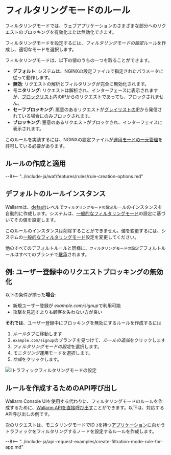 [link-wallarm-mode-override]: ../../admin-en/configure-parameters-en.md#wallarm_mode_allow_override

[img-mode-rule]: ../../images/user-guides/rules/wallarm-mode-rule-with-safe-blocking.png

# フィルタリングモードのルール

フィルタリングモードでは、ウェブアプリケーションのさまざまな部分へのリクエストのブロッキングを有効化または無効化できます。

フィルタリングモードを設定するには、*フィルタリングモードの設定*ルールを作成し、適切なモードを選択します。

フィルタリングモードは、以下の値のうちの一つを取ることができます。

* **デフォルト**: システムは、NGINXの設定ファイルで指定されたパラメータに従って動作します。
* **無効**: リクエストの解析とフィルタリングが完全に無効化されます。
* **モニタリング**: リクエストは解析され、インターフェースに表示されますが、[ブロックリスト](../ip-lists/denylist.md)内のIPからのリクエストであっても、ブロックされません。
* **セーフブロッキング**: 悪意のあるリクエストが[グレイリストのIP](../ip-lists/graylist.md)から発信されている場合にのみブロックされます。
* **ブロッキング**: 悪意のあるリクエストがブロックされ、インターフェイスに表示されます。

このルールを実装するには、NGINXの設定ファイルが[運用モードの一元管理][link-wallarm-mode-override]を許可している必要があります。

## ルールの作成と適用

--8<-- "../include-ja/waf/features/rules/rule-creation-options.md"

## デフォルトのルールインスタンス

Wallarmは、[default](../../user-guides/rules/view.md#default-rules)レベルで`フィルタリングモードの設定`ルールのインスタンスを自動的に作成します。システムは、[一般的なフィルタリングモード](../../admin-en/configure-wallarm-mode.md#setting-up-the-general-filtration-rule-in-wallarm-console)の設定に基づいてその値を設定します。

このルールのインスタンスは削除することができません。値を変更するには、システムの[一般的なフィルタリングモード](../../admin-en/configure-wallarm-mode.md#setting-up-the-general-filtration-rule-in-wallarm-console)設定を変更してください。

他のすべてのデフォルトルールと同様に、`フィルタリングモードの設定`デフォルトルールはすべてのブランチで[継承](../../user-guides/rules/view.md)されます。

## 例: ユーザー登録中のリクエストブロッキングの無効化

以下の条件が揃った**場合**:

* 新規ユーザー登録が *example.com/signup*で利用可能
* 攻撃を見逃すよりも顧客を失わない方が良い

**それでは**、ユーザー登録中にブロッキングを無効にするルールを作成するには

1. *ルール*タブに移動します
1. `example.com/signup`のブランチを見つけて、*ルールの追加*をクリックします
1. *フィルタリングモードの設定*を選択します。
1. *モニタリング*運用モードを選択します。
1. *作成*をクリックします。

![!トラフィックフィルタリングモードの設定][img-mode-rule]

## ルールを作成するためのAPI呼び出し

Wallarm Console UIを使用する代わりに、フィルタリングモードのルールを作成するために、[Wallarm APIを直接呼び出す](../../api/overview.md)ことができます。以下は、対応するAPI呼び出しの例です。

次のリクエストは、モニタリングモードでID `3`を持つ[アプリケーション](../settings/applications.md)に向かうトラフィックをフィルタリングするノードを設定するルールを作成します。

--8<-- "../include-ja/api-request-examples/create-filtration-mode-rule-for-app.md"